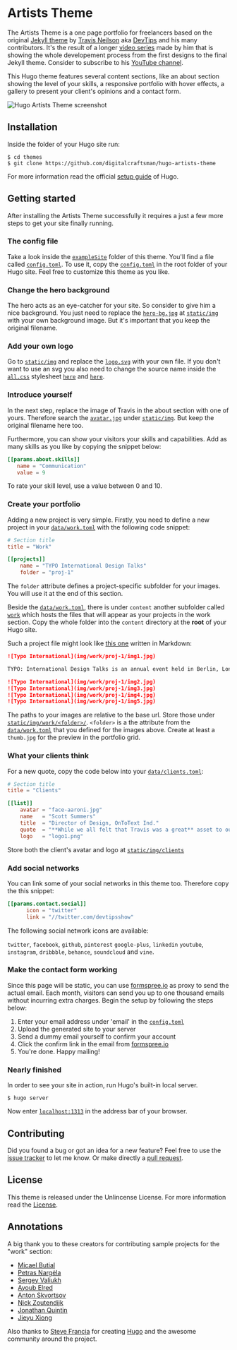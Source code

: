 # Artists Theme

The Artists Theme is a one page portfolio for freelancers based on the original [Jekyll theme](//github.com/DevTips/Artists-Theme) by [Travis Neilson](//github.com/travisneilson) aka [DevTips](//www.youtube.com/user/DevTipsForDesigners) and his many contributors. It's the result of a longer [video series](//www.youtube.com/watch?v=T6jKLsxbFg4&list=PLqGj3iMvMa4KQZUkRjfwMmTq_f1fbxerI) made by him that is showing the whole developement process from the first designs to the final Jekyll theme. Consider to subscribe to his [YouTube channel](//www.youtube.com/user/DevTipsForDesigners).

This Hugo theme features several content sections, like an about section  showing the level of your skills, a responsive portfolio with hover effects, a gallery to present your client's opinions and a contact form.

![Hugo Artists Theme screenshot](https://raw.githubusercontent.com/digitalcraftsman/hugo-artists-theme/master/images/screenshot.png)


## Installation

Inside the folder of your Hugo site run:

    $ cd themes
    $ git clone https://github.com/digitalcraftsman/hugo-artists-theme

For more information read the official [setup guide](//gohugo.io/overview/installing/) of Hugo.


## Getting started

After installing the Artists Theme successfully it requires a just a few more steps to get your site finally running.


### The config file

Take a look inside the [`exampleSite`](//github.com/digitalcraftsman/hugo-artists-theme/tree/master/exampleSite) folder of this theme. You'll find a file called [`config.toml`](//github.com/digitalcraftsman/hugo-artists-theme/blob/master/exampleSite/config.toml). To use it, copy the [`config.toml`](//github.com/digitalcraftsman/hugo-artists-theme/blob/master/exampleSite/config.toml) in the root folder of your Hugo site. Feel free to customize this theme as you like.


### Change the hero background

The hero acts as an eye-catcher for your site. So consider to give him a nice background. You just need to replace the [`hero-bg.jpg`](//github.com/digitalcraftsman/hugo-artists-theme/blob/master/static/img/hero-bg.jpg) at [`static/img`](//github.com/digitalcraftsman/hugo-artists-theme/tree/master/static/img) with your own background image. But it's important that you keep the original filename.


### Add your own logo

Go to [`static/img`](//github.com/digitalcraftsman/hugo-artists-theme/tree/master/static/img) and replace the [`logo.svg`](//github.com/digitalcraftsman/hugo-artists-theme/blob/master/static/img/logo.svg) with your own file. If you don't want to use an svg you also need to change the source name  inside the [`all.css`](//github.com/digitalcraftsman/hugo-artists-theme/blob/master/static/css/all.css) stylesheet [`here`](//github.com/digitalcraftsman/hugo-artists-theme/blob/master/static/css/all.css#L614) and [`here`](//github.com/digitalcraftsman/hugo-artists-theme/blob/master/static/css/all.css#L662).


### Introduce yourself

In the next step, replace the image of Travis in the about section with one of yours. Therefore search the [`avatar.jpg`](//github.com/digitalcraftsman/hugo-artists-theme/blob/master/static/img/avatar.jpg) under [`static/img`](//github.com/digitalcraftsman/hugo-artists-theme/tree/master/static/img). But keep the original filename here too.

Furthermore, you can show your visitors your skills and capabilities. Add as many skills as you like by copying the snippet below:

```toml
[[params.about.skills]]
   name = "Communication"
   value = 9
```

To rate your skill level, use a value between 0 and 10.


### Create your portfolio

Adding a new project is very simple. Firstly, you need to define a new project in your [`data/work.toml`](https://github.com/digitalcraftsman/hugo-artists-theme/blob/dev/exampleSite/data/work.toml) with the following code snippet:

```toml
# Section title
title = "Work"

[[projects]]
    name = "TYPO International Design Talks"
    folder = "proj-1"
```

The `folder` attribute defines a project-specific subfolder for your images. You will use it at the end of this section.

Beside the [`data/work.toml`](https://github.com/digitalcraftsman/hugo-artists-theme/blob/dev/exampleSite/data/work.toml), there is under `content` another subfolder called [`work`](//github.com/digitalcraftsman/hugo-artists-theme/tree/master/exampleSite/content/work) which hosts the files that will appear as your projects in the work section. Copy the whole folder into the `content` directory at the **root** of your Hugo site.

Such a project file might look like [this one](//raw.githubusercontent.com/digitalcraftsman/hugo-artists-theme/master/exampleSite/content/work/proj-1.md) written in Markdown:

```markdown
![Typo International](img/work/proj-1/img1.jpg)

TYPO: International Design Talks is an annual event held in Berlin, London, and San Francisco. This promotional project is developed to market the event for the designindustry. The use of patterns, sophisticated color scheme and typography are applied for the print and mobile application.

![Typo International](img/work/proj-1/img2.jpg)
![Typo International](img/work/proj-1/img3.jpg)
![Typo International](img/work/proj-1/img4.jpg)
![Typo International](img/work/proj-1/img5.jpg)
```

The paths to your images are relative to the base url. Store those under [`static/img/work/<folder>/`](//github.com/digitalcraftsman/hugo-artists-theme/tree/master/static/img/work). `<folder>` is a the attribute from the [`data/work.toml`](https://github.com/digitalcraftsman/hugo-artists-theme/blob/dev/exampleSite/data/work.toml) that you defined for the images above. Create at least a `thumb.jpg` for the preview in the portfolio grid.


### What your clients think

For a new quote, copy the code below into your [`data/clients.toml`](//github.com/digitalcraftsman/hugo-artists-theme/blob/dev/exampleSite/data/clients.toml):

```toml
# Section title
title = "Clients"

[[list]]
    avatar = "face-aaroni.jpg"
    name   = "Scott Summers"
    title  = "Director of Design, OnToText Ind."
    quote  = "**While we all felt that Travis was a great** asset to our team — and really worked hard to understand our products from the point of view of the customer — we also all agree he should shower more often."
    logo   = "logo1.png"
```

Store both the client's avatar and logo at [`static/img/clients`](//github.com/digitalcraftsman/hugo-artists-theme/tree/master/static/img/clients)


### Add social networks

You can link some of your social networks in this theme too. Therefore copy the this snippet:

```toml
[[params.contact.social]]
      icon = "twitter"
      link = "//twitter.com/devtipsshow"
```

The following social network icons are available:

`twitter`, `facebook`, `github`, `pinterest` `google-plus`, `linkedin`
`youtube`, `instagram`, `dribbble`, `behance`, `soundcloud` and `vine`.


### Make the contact form working

Since this page will be static, you can use [formspree.io](//formspree.io/) as proxy to send the actual email. Each month, visitors can send you up to one thousand emails without incurring extra charges. Begin the setup by following the steps below:

1. Enter your email address under 'email' in the [`config.toml`](//github.com/digitalcraftsman/hugo-artists-theme/blob/master/exampleSite/config.toml)
2. Upload the generated site to your server
3. Send a dummy email yourself to confirm your account
4. Click the confirm link in the email from [formspree.io](//formspree.io/)
5. You're done. Happy mailing!


### Nearly finished

In order to see your site in action, run Hugo's built-in local server.

    $ hugo server

Now enter [`localhost:1313`](http://localhost:1313) in the address bar of your browser.


## Contributing

Did you found a bug or got an idea for a new feature? Feel free to use the [issue tracker](//github.com/digitalcraftsman/hugo-artists-theme/issues) to let me know. Or make directly a [pull request](//github.com/digitalcraftsman/hugo-artists-theme/pulls).


## License

This theme is released under the Unlincense License. For more information read the [License](//github.com/digitalcraftsman/hugo-artists-theme/blob/master/LICENSE).


## Annotations

A big thank you to these creators for contributing sample projects for the "work" section:

- [Micael Butial](//www.behance.net/gallery/14751131/-TYPO-International-Design-Talks)
- [Petras Nargėla](//www.behance.net/gallery/16750837/Free-80-Crispy-Icons-in-PSD-AI-SVG-Webfont)
- [Sergey Valiukh](//www.behance.net/gallery/13745729/Timeline-Page)
- [Ayoub Elred](//www.behance.net/gallery/15812143/Flat-Mobile-UIUX-Concept-download)
- [Anton Skvortsov](//www.behance.net/gallery/16483395/City-IN-website-concept)
- [Nick Zoutendijk](//www.behance.net/gallery/13870569/Stripes-Co-Free-icon-Set)
- [Jonathan Quintin](//www.behance.net/gallery/12748107/Weather-Dashboard-Global-Outlook-UIUX)
- [Jieyu Xiong](//www.behance.net/gallery/15063575/Fresh-It-Up-App-Design)

Also thanks to [Steve Francia](//github.com/spf13) for creating [Hugo](//gohugo.io) and the awesome community around the project.
